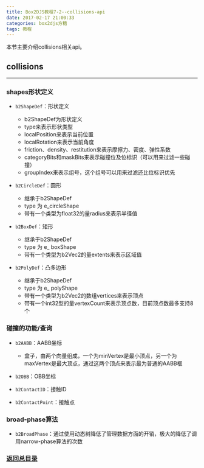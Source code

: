 ```yaml
---
title: Box2DJS教程7-2--collisions-api
date: 2017-02-17 21:00:33
categories: box2djs方糖
tags: 教程
---
```

本节主要介绍collisions相关api。
<!--more-->

## collisions
-----
### shapes形状定义
- `b2ShapeDef`：形状定义
  - b2ShapeDef为形状定义
  - type来表示形状类型
  - localPosition来表示当前位置
  - localRotation来表示当前角度
  - friction、density、restitution来表示摩擦力、密度、弹性系数
  - categoryBits和maskBits来表示碰撞位及位标识（可以用来过滤一些碰撞）
  - groupIndex来表示组号，这个组号可以用来过滤还比位标识优先

- `b2CircleDef`：圆形
  - 继承于b2ShapeDef
  - type 为 e_circleShape
  - 带有一个类型为float32的量radius来表示半径值

- `b2BoxDef`：矩形
  - 继承于b2ShapeDef
  - type 为 e_ boxShape
  - 带有一个类型为b2Vec2的量extents来表示区域值

- `b2PolyDef`：凸多边形
  - 继承于b2ShapeDef
  - type 为 e_ polyShape
  - 带有一个类型为b2Vec2的数组vertices来表示顶点
  - 带有一个int32型的量vertexCount来表示顶点数，目前顶点数最多支持8个

### 碰撞的功能/查询
- `b2AABB`：AABB坐标
  - 盒子，由两个向量组成，一个为minVertex是最小顶点，另一个为maxVertex是最大顶点，通过这两个顶点来表示最为普通的AABB框

- `b2OBB`：OBB坐标
- `b2ContactID`：接触ID
- `b2ContactPoint`：接触点

### broad-phase算法
- `b2BroadPhase`：通过使用动态树降低了管理数据方面的开销，极大的降低了调用narrow-phase算法的次数


### [返回总目录](/2017/02/17/box2d-tutorial-0-catalog/)  